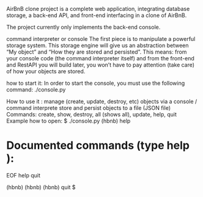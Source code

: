 AirBnB clone project is a complete web application, integrating database storage, a back-end API, and front-end interfacing in a clone of AirBnB.

The project currently only implements the back-end console.

command interpreter or console
The first piece is to manipulate a powerful storage system. This storage engine will give us an abstraction between “My object” and “How they are stored and persisted”. This means: from your console code (the command interpreter itself) and from the front-end and RestAPI you will build later, you won’t have to pay attention (take care) of how your objects are stored.

how to start it:
In order to start the console, you must use the following command: ./console.py

How to use it :
manage (create, update, destroy, etc) objects via a console / command interprete
store and persist objects to a file (JSON file)
Commands: create, show, destroy, all (shows all), update, help, quit
Example how to open:
$ ./console.py
(hbnb) help

Documented commands (type help <topic>):
========================================
EOF  help  quit

(hbnb) 
(hbnb) 
(hbnb) quit
$
